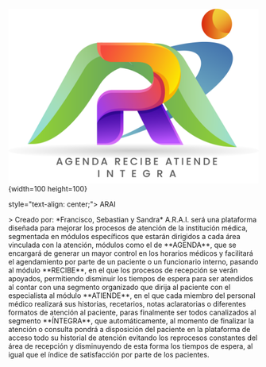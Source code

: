  ![LogoARAI](https://github.com/adolinar123/ARAI/blob/main/Images/logoARAI.png){width=100 height=100}
 <p> style="text-align: center;"> ARAI </p>
> Creado por: *Francisco, Sebastian y Sandra*
A.R.A.I.  será una plataforma diseñada para mejorar los procesos de atención de la institución médica, segmentada en módulos específicos que estarán dirigidos a cada área vinculada con la atención, módulos como el de **AGENDA**, que se encargará de generar un mayor control en los horarios médicos y facilitará el agendamiento por parte de un paciente  o un funcionario interno, pasando al módulo **RECIBE**, en el que los procesos de recepción se verán apoyados, permitiendo disminuir los tiempos de espera para ser atendidos al contar con una segmento organizado que dirija al paciente con el especialista al módulo **ATIENDE**, en el que cada miembro del personal médico realizará sus historias, recetarios, notas aclaratorias o diferentes formatos de atención al paciente, paras finalmente ser todos canalizados al segmento **ÍNTEGRA**, que automáticamente, al momento de finalizar la atención o consulta pondrá a disposición del paciente en la plataforma de acceso todo su historial de atención evitando los reprocesos constantes del área de recepción y disminuyendo de esta forma los tiempos de espera, al igual que el  índice de satisfacción por parte de los pacientes.
